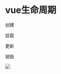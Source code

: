 # vue生命周期

创建

挂载

更新

销毁

![](https://cdn.staticaly.com/gh/845415120/picx-images-hosting@master/20230815/image-20230815143941519.3jkyvb1hf5m0.webp)